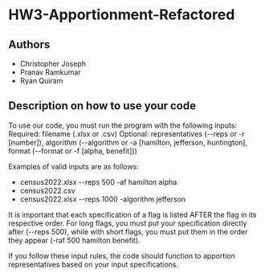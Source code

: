 # HW3-Apportionment-Refactored

## Authors

* Christopher Joseph
* Pranav Ramkumar
* Ryan Quiram

## Description on how to use your code
To use our code, you must run the program with the following inputs:
Required: filename (.xlsx or .csv)
Optional: representatives (--reps or -r [number]), algorithm (--algorithm or -a [hamilton, jefferson, huntington], 
format (--format or -f [alpha, benefit]))

Examples of valid inputs are as follows:
- census2022.xlsx --reps 500 -af hamilton alpha
- census2022.csv 
- census2022.xlsx --reps 1000 -algorithm jefferson

It is important that each specification of a flag is listed AFTER the flag in its respective order. For long flags, 
you must put your specification directly after (--reps 500), while with short flags, you must put them in the order they
appear (-raf 500 hamilton benefit).

If you follow these input rules, the code should function to apportion representatives based on your input specifications.
